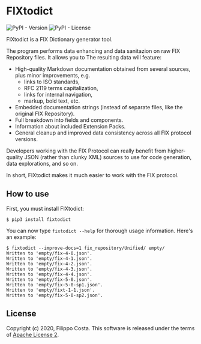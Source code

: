 # FIXtodict

![PyPI - Version](https://img.shields.io/pypi/v/fixtodict)
![PyPI - License](https://img.shields.io/pypi/l/fixtodict)

FIXtodict is a FIX Dictionary generator tool.

The program performs data enhancing and data sanitazion on raw FIX Repository files. It allows you to  The resulting data will feature:

- High-quality Markdown documentation obtained from several sources, plus
  minor improvements, e.g.
  * links to ISO standards,
  * RFC 2119 terms capitalization,
  * links for internal navigation,
  * markup, bold text, etc.
- Embedded documentation strings (instead of separate files, like the
  original FIX Repository).
- Full breakdown into fields and components.
- Information about included Extension Packs.
- General cleanup and improved data consistency across all FIX protocol
  versions.

Developers working with the FIX Protocol can really benefit from higher-quality JSON (rather than clunky XML) sources to use for code generation, data explorations, and so on.

In short, FIXtodict makes it much easier to work with the FIX protocol.

## How to use

First, you must install FIXtodict:

    $ pip3 install fixtodict

You can now type `fixtodict --help` for thorough usage information. Here's an example:

    $ fixtodict --improve-docs=1 fix_repository/Unified/ empty/
    Written to 'empty/fix-4-0.json'.
    Written to 'empty/fix-4-1.json'.
    Written to 'empty/fix-4-2.json'.
    Written to 'empty/fix-4-3.json'.
    Written to 'empty/fix-4-4.json'.
    Written to 'empty/fix-5-0.json'.
    Written to 'empty/fix-5-0-sp1.json'.
    Written to 'empty/fixt-1-1.json'.
    Written to 'empty/fix-5-0-sp2.json'.

## License

Copyright (c) 2020, Filippo Costa. This software is released under the terms of [Apache License 2](https://www.apache.org/licenses/LICENSE-2.0.txt).